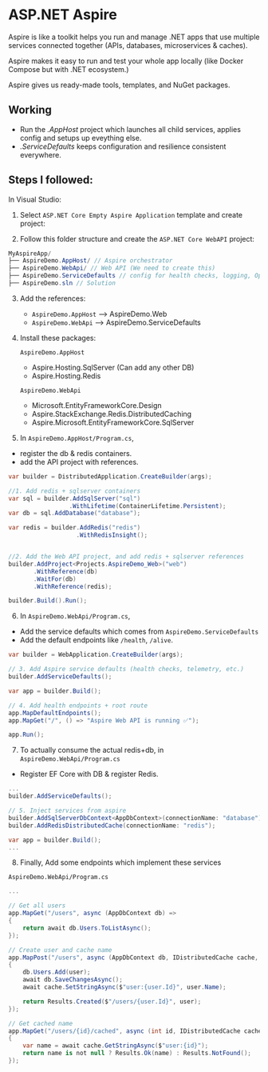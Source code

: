 # ASP.NET Aspire

Aspire is like a toolkit helps you run and manage .NET apps that use multiple services connected together (APIs, databases, microservices & caches).

Aspire makes it easy to run and test your whole app locally (like Docker Compose but with .NET ecosystem.)

Aspire gives us ready-made tools, templates, and NuGet packages.

## Working

- Run the _.AppHost_ project which launches all child services, applies config and setups up eveything else.
- _.ServiceDefaults_ keeps configuration and resilience consistent everywhere.

## Steps I followed:

In Visual Studio:

1. Select `ASP.NET Core Empty Aspire Application` template and create project:

2. Follow this folder structure and create the `ASP.NET Core WebAPI` project:

```cs
MyAspireApp/
├── AspireDemo.AppHost/ // Aspire orchestrator
├── AspireDemo.WebApi/ // Web API (We need to create this)
├── AspireDemo.ServiceDefaults // config for health checks, logging, OpenTelemetry etc.
├── AspireDemo.sln // Solution
```

3. Add the references:
   - `AspireDemo.AppHost` --> AspireDemo.Web
   - `AspireDemo.WebApi` --> AspireDemo.ServiceDefaults

4. Install these packages:

   `AspireDemo.AppHost`
   - Aspire.Hosting.SqlServer (Can add any other DB)
   - Aspire.Hosting.Redis

   `AspireDemo.WebApi`
   - Microsoft.EntityFrameworkCore.Design
   - Aspire.StackExchange.Redis.DistributedCaching
   - Aspire.Microsoft.EntityFrameworkCore.SqlServer

5. In `AspireDemo.AppHost/Program.cs`,

- register the db & redis containers.
- add the API project with references.

```cs
var builder = DistributedApplication.CreateBuilder(args);

//1. Add redis + sqlserver containers
var sql = builder.AddSqlServer("sql")
                 .WithLifetime(ContainerLifetime.Persistent);
var db = sql.AddDatabase("database");

var redis = builder.AddRedis("redis")
                   .WithRedisInsight();


//2. Add the Web API project, and add redis + sqlserver references
builder.AddProject<Projects.AspireDemo_Web>("web")
       .WithReference(db)
       .WaitFor(db)
       .WithReference(redis);

builder.Build().Run();

```

6. In `AspireDemo.WebApi/Program.cs`,

- Add the service defaults which comes from `AspireDemo.ServiceDefaults`
- Add the default endpoints like `/health`, `/alive`.

```cs
var builder = WebApplication.CreateBuilder(args);

// 3. Add Aspire service defaults (health checks, telemetry, etc.)
builder.AddServiceDefaults();

var app = builder.Build();

// 4. Add health endpoints + root route
app.MapDefaultEndpoints();
app.MapGet("/", () => "Aspire Web API is running ✅");

app.Run();
```

7. To actually consume the actual redis+db, in `AspireDemo.WebApi/Program.cs`

- Register EF Core with DB & register Redis.

```cs
...
builder.AddServiceDefaults();

// 5. Inject services from aspire
builder.AddSqlServerDbContext<AppDbContext>(connectionName: "database");
builder.AddRedisDistributedCache(connectionName: "redis");

var app = builder.Build();
...
```

8. Finally, Add some endpoints which implement these services

`AspireDemo.WebApi/Program.cs`

```cs
...

// Get all users
app.MapGet("/users", async (AppDbContext db) =>
{
    return await db.Users.ToListAsync();
});

// Create user and cache name
app.MapPost("/users", async (AppDbContext db, IDistributedCache cache, User user) =>
{
    db.Users.Add(user);
    await db.SaveChangesAsync();
    await cache.SetStringAsync($"user:{user.Id}", user.Name);

    return Results.Created($"/users/{user.Id}", user);
});

// Get cached name
app.MapGet("/users/{id}/cached", async (int id, IDistributedCache cache) =>
{
    var name = await cache.GetStringAsync($"user:{id}");
    return name is not null ? Results.Ok(name) : Results.NotFound();
});
```
